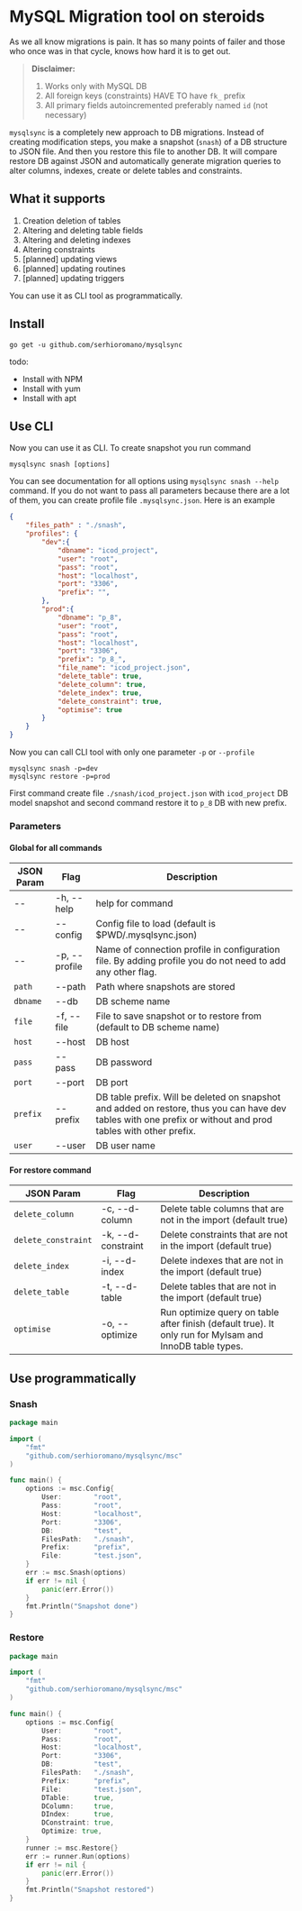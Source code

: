 # MySQL Migration tool on steroids

As we all know migrations is pain. It has so many points of failer and those who once was in that cycle, knows how hard it is to get out.

> **Disclaimer:** 
> 1. Works only with MySQL DB
> 2. All foreign keys (constraints) HAVE TO have `fk_` prefix
> 3. All primary fields autoincremented preferably named `id` (not necessary)

`mysqlsync` is a completely new approach to DB migrations. Instead of creating modification steps, you make a snapshot (`snash`) of a DB structure to JSON file. And then you restore this file to another DB. It will compare restore DB against JSON and automatically generate migration queries to alter columns, indexes, create or delete tables and constraints.

## What it supports

1. Creation deletion of tables
2. Altering and deleting table fields
3. Altering and deleting indexes
4. Altering constraints
5. [planned] updating views
6. [planned] updating routines
7. [planned] updating triggers

You can use it as CLI tool as programmatically.

## Install

```
go get -u github.com/serhioromano/mysqlsync
```

todo:

- Install with NPM
- Install with yum
- Install with apt

## Use CLI

Now you can use it as CLI. To create snapshot you run command

```
mysqlsync snash [options]
```

You can see documentation for all options using `mysqlsync snash --help` command. If you do not want to pass all parameters because there are a lot of them, you can create profile file `.mysqlsync.json`. Here is an example

```json
{
    "files_path" : "./snash",
    "profiles": {
        "dev":{
            "dbname": "icod_project",
            "user": "root",
            "pass": "root",
            "host": "localhost",
            "port": "3306",
            "prefix": "",
        },
        "prod":{
            "dbname": "p_8",
            "user": "root",
            "pass": "root",
            "host": "localhost",
            "port": "3306",
            "prefix": "p_8_",
            "file_name": "icod_project.json",
            "delete_table": true,
            "delete_column": true,
            "delete_index": true,
            "delete_constraint": true,
            "optimise": true
        }
    }
}
```

Now you can call CLI tool with only one parameter `-p` or `--profile`

```
mysqlsync snash -p=dev
mysqlsync restore -p=prod
```

First command create file `./snash/icod_project.json` with `icod_project` DB model snapshot and second command restore it to `p_8` DB with new prefix.

### Parameters

#### Global for all commands

JSON Param | Flag | Description
---|---|---
-- | -h, --help | help for command
-- | --config | Config file to load (default is $PWD/.mysqlsync.json)
-- | -p, --profile | Name of connection profile in configuration file. By adding profile you do not need to add any other flag.
`path` | --path | Path where snapshots are stored
`dbname` | --db | DB scheme name
`file` | -f, --file | File to save snapshot or to restore from (default to DB scheme name)
`host` | --host | DB host
`pass` | --pass | DB password
`port` | --port | DB port
`prefix` | --prefix | DB table prefix. Will be deleted on snapshot and added on restore, thus you can have dev tables with one prefix or without and prod tables with other prefix.
`user` | --user | DB user name

#### For restore command

JSON Param | Flag | Description
---|---|---
`delete_column` | -c, --d-column | Delete table columns that are not in the import (default true)
`delete_constraint` | -k, --d-constraint | Delete constraints that are not in the import (default true)
`delete_index` | -i, --d-index | Delete indexes that are not in the import (default true)
`delete_table` | -t, --d-table | Delete tables that are not in the import (default true)
`optimise`| -o, --optimize | Run optimize query on table after finish (default true). It only run for MyIsam and InnoDB table types.

## Use programmatically

### Snash

```go
package main

import (
	"fmt"
	"github.com/serhioromano/mysqlsync/msc"
)

func main() {
	options := msc.Config{
		User:        "root",
		Pass:        "root",
		Host:        "localhost",
		Port:        "3306",
		DB:          "test",
		FilesPath:   "./snash",
		Prefix:      "prefix",
		File:        "test.json",
	}
	err := msc.Snash(options)
	if err != nil {
		panic(err.Error())
	}
	fmt.Println("Snapshot done")
}
```

### Restore

```go
package main

import (
	"fmt"
	"github.com/serhioromano/mysqlsync/msc"
)

func main() {
	options := msc.Config{
		User:        "root",
		Pass:        "root",
		Host:        "localhost",
		Port:        "3306",
		DB:          "test",
		FilesPath:   "./snash",
		Prefix:      "prefix",
		File:        "test.json",
		DTable:      true,
		DColumn:     true,
		DIndex:      true,
		DConstraint: true,
		Optimize: true,
	}
	runner := msc.Restore{}
	err := runner.Run(options)
	if err != nil {
		panic(err.Error())
	}
	fmt.Println("Snapshot restored")
}
```
